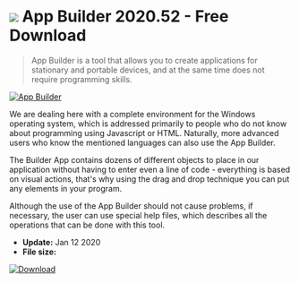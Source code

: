 # ![](https://cdn.softexe.net/static/icon/win.gif) App Builder 2020.52 - Free Download

> App Builder is a tool that allows you to create applications for stationary and portable devices, and at the same time does not require programming skills.

[![App Builder](https:https://tse4.mm.bing.net/th?id=OIP.PcGwt_IUAChBnGAnJkjOoAHaEO&pid=Api)](https://softexe.net/win/development-it/environments/app-builder:hbdf.html)

We are dealing here with a complete environment for the Windows operating system, which is addressed primarily to people who do not know about programming using Javascript or HTML. Naturally, more advanced users who know the mentioned languages ​​can also use the App Builder.
  
 The Builder App contains dozens of different objects to place in our application without having to enter even a line of code - everything is based on visual actions, that's why using the drag and drop technique you can put any elements in your program. 
  
 Although the use of the App Builder should not cause problems, if necessary, the user can use special help files, which describes all the operations that can be done with this tool.


- **Update:** Jan 12 2020
- **File size:** 

[![Download](https://cdn.softexe.net/static/img/download.png)](https://softexe.net/win/development-it/environments/app-builder:hbdf.html)

